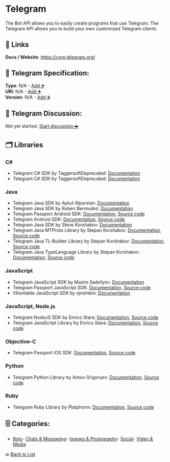 # Telegram

The Bot API allows you to easily create programs that use Telegram. The Telegram API allows you to build your own customized Telegram clients

##  🔗 Links
**Docs / Website**: https://core.telegram.org/

## 🧬 Telegram Specification:
**Type**: N/A - [Add ➕](https://github.com/apis-list/apis-list/edit/main/apis/telegram/telegram.yaml)  
**URI**: N/A - [Add ➕](https://github.com/apis-list/apis-list/edit/main/apis/telegram/telegram.yaml)  
**Version**: N/A - [Add ➕](https://github.com/apis-list/apis-list/edit/main/apis/telegram/telegram.yaml)

## 💬 Telegram Discussion:
Not yet started. [Start discussion ➡️](https://github.com/apis-list/apis-list/discussions/new)

## 🗂️ Libraries
### C#
- Telegram C# SDK by TaggersoftDeprecated: [Documentation]()
- Telegram C# SDK by TaggersoftDeprecated: [Documentation]()
### Java
- Telegram Java SDK by Aykut Alparslan: [Documentation](https://github.com/aykutalparslan/Telegram-Server)
- Telegram Java SDK by Ruben Bermudez: [Documentation](https://github.com/rubenlagus/TelegramApi)
- Telegram Passport Android SDK: [Documentation](https://core.telegram.org/passport/sdk-android), [Source code](https://github.com/TelegramMessenger/TGPassportAndroidSDK)
- Telegram Android SDK: [Documentation](https://telegram.org/source), [Source code](https://github.com/DrKLO/Telegram)
- Telegram Java SDK by Steve Korshakov: [Documentation](https://github.com/ex3ndr/telegram-api)
- Telegram Java MTProto Library by Stepan Korshakov: [Documentation](https://github.com/ex3ndr/telegram-mt/blob/master/README.md), [Source code](https://github.com/ex3ndr/telegram-mt)
- Telegram Java TL-Builder Library by Stepan Korshakov: [Documentation](https://github.com/ex3ndr/telegram-tl/blob/master/README.md), [Source code](https://github.com/ex3ndr/telegram-tl)
- Telegram Java TypeLanguage Library by Stepan Korshakov: [Documentation](https://github.com/ex3ndr/telegram-tl-core/blob/master/README.md), [Source code](https://github.com/ex3ndr/telegram-tl-core)
### JavaScript
- Telegram JavaScript SDK by Maxim Sadofyev: [Documentation](https://github.com/sunriselink/TelegramApi)
- Telegram Passport JavaScript SDK: [Documentation](https://core.telegram.org/passport/sdk-javascript), [Source code](https://github.com/TelegramMessenger/TGPassportJsSDK)
- VKontakte JavaScript SDK by ejnshtein: [Documentation](https://github.com/ejnshtein/vk-to-telegram)
### JavaScript, Node.js
- Telegram NodeJS SDK by Enrico Stara: [Documentation](https://github.com/enricostara/telegram.link), [Source code](https://www.npmjs.com/package/telegram.link)
- Telegram JavaScript Library by Enrico Stara: [Documentation](https://www.npmjs.com/package/telegram.link), [Source code](https://github.com/enricostara/telegram.link)
### Objective-C
- Telegram Passport iOS SDK: [Documentation](https://core.telegram.org/passport/sdk-ios-mac), [Source code](https://github.com/TelegramMessenger/TGPassportKit)
### Python
- Telegram Python Library by Anton Grigoryev: [Documentation](https://github.com/griganton/telepy/blob/master/README.md), [Source code](https://github.com/griganton/telepy)
### Ruby
- Telegram Ruby Library by Platphorm: [Documentation](https://github.com/platphorm/telegram_rb/blob/master/README.md), [Source code](https://github.com/platphorm/telegram_rb)


## 🗄️ Categories:
- [Bots](https://github.com/apis-list/apis-list#bots-)- [Chats & Messaging](https://github.com/apis-list/apis-list#chats--messaging-)- [Images & Photography](https://github.com/apis-list/apis-list#images--photography-)- [Social](https://github.com/apis-list/apis-list#social-)- [Video & Media](https://github.com/apis-list/apis-list#video--media-)

🔙  [Back to List](https://github.com/apis-list/apis-list)
